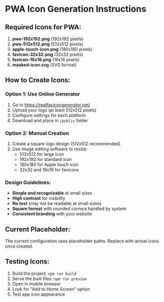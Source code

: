 # PWA Icon Generation Instructions

## Required Icons for PWA:

1. **pwa-192x192.png** (192x192 pixels)
2. **pwa-512x512.png** (512x512 pixels)  
3. **apple-touch-icon.png** (180x180 pixels)
4. **favicon-32x32.png** (32x32 pixels)
5. **favicon-16x16.png** (16x16 pixels)
6. **masked-icon.svg** (SVG format)

## How to Create Icons:

### Option 1: Use Online Generator
1. Go to https://realfavicongenerator.net/
2. Upload your logo (at least 512x512 pixels)
3. Configure settings for each platform
4. Download and place in `/public` folder

### Option 2: Manual Creation
1. Create a square logo design (512x512 recommended)
2. Use image editing software to resize:
   - 512x512 for large icon
   - 192x192 for standard icon
   - 180x180 for Apple touch icon
   - 32x32 and 16x16 for favicons

### Design Guidelines:
- **Simple and recognizable** at small sizes
- **High contrast** for visibility
- **No text** (may not be readable at small sizes)
- **Square format** with rounded corners handled by system
- **Consistent branding** with your website

## Current Placeholder:
The current configuration uses placeholder paths. Replace with actual icons once created.

## Testing Icons:
1. Build the project: `npm run build`
2. Serve the built files: `npm run preview`  
3. Open in mobile browser
4. Look for "Add to Home Screen" option
5. Test app icon appearance
